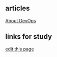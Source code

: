 ## articles
[About DevOps](./devops)

## links for study
[edit this page](https://github.com/mhlei/mhlei.github.io/edit/master/README.md)
